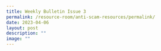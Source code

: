 ```yaml
---
title: Weekly Bulletin Issue 3
permalink: /resource-room/anti-scam-resources/permalink/
date: 2023-04-06
layout: post
description: ""
image: ""
---
```

